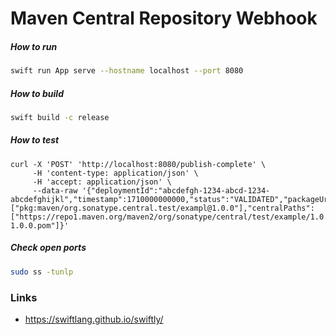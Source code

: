 #  Maven Central Repository Webhook

##### How to run
```bash
swift run App serve --hostname localhost --port 8080
```

##### How to build
```bash
swift build -c release
```

##### How to test
```
curl -X 'POST' 'http://localhost:8080/publish-complete' \
     -H 'content-type: application/json' \
     -H 'accept: application/json' \
     --data-raw '{"deploymentId":"abcdefgh-1234-abcd-1234-abcdefghijkl","timestamp":1710000000000,"status":"VALIDATED","packageUrls":["pkg:maven/org.sonatype.central.test/exampl@1.0.0"],"centralPaths":["https://repo1.maven.org/maven2/org/sonatype/central/test/example/1.0.0/example-1.0.0.pom"]}'
```

##### Check open ports
```bash
sudo ss -tunlp
```

### Links
- https://swiftlang.github.io/swiftly/

